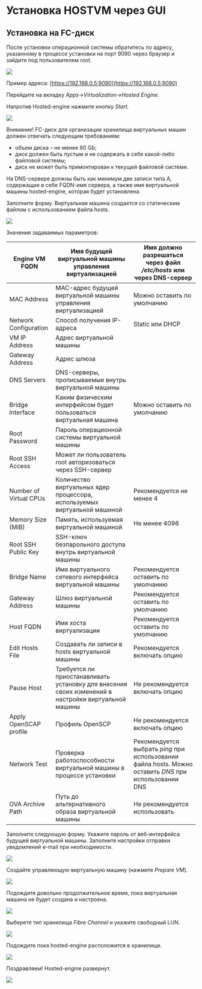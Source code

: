 # Установка HOSTVM через GUI

## Установка на FC-диск

После установки операционной системы обратитесь по адресу, указанному в процессе установки на порт 9090 через браузер и зайдите под пользователем root.

![](../../.gitbook/assets/1.png)

Пример адреса: [https://192.168.0.5:9090](https://192.168.0.5:9090)

Перейдите на вкладку _Apps->Virtualization->Hosted Engine._

Напротив Hosted-engine нажмите кнопку _Start._

![](../../.gitbook/assets/2.png)

Внимание! FC-диск для организации хранилища виртуальных машин должен отвечать следующим требованиям:

* объем диска – не менее 80 Gb;
* диск должен быть пустым и не содержать в себе какой-либо файловой системы;
* диск не может быть примонтирован к текущей файловой системе.

На DNS-сервере должны быть как минимум две записи типа A, содержащие в себе FQDN-имя сервера, а также имя виртуальной машины hosted-engine, которая будет установлена.

Заполните форму. Виртуальная машина создается со статическим файлом с использованием файла hosts.

![](../../.gitbook/assets/3.png)

Значения задаваемых параметров:

| Engine VM FQDN         | Имя будущей виртуальной машины управления виртуализацией                                            | Имя должно разрешаться через файл _/etc/hosts_ или через DNS-сервер                                    |
| ---------------------- | --------------------------------------------------------------------------------------------------- | ------------------------------------------------------------------------------------------------------ |
| MAC Address            | MAC-адрес будущей виртуальной машины управления виртуализацией                                      | Можно оставить по умолчанию                                                                            |
| Network Configuration  | Способ получения IP-адреса                                                                          | Static или DHCP                                                                                        |
| VM IP Address          | Адрес виртуальной машины                                                                            |                                                                                                        |
| Gateway Address        | Адрес шлюза                                                                                         |                                                                                                        |
| DNS Servers            | DNS-серверы, прописываемые внутрь виртуальной машины                                                |                                                                                                        |
| Bridge Interface       | Каким физическим интерфейсом будет пользоваться виртуальная машина                                  | Можно оставить по умолчанию                                                                            |
| Root Password          | Пароль операционной системы виртуальной машины                                                      |                                                                                                        |
| Root SSH Access        | Может ли пользователь root авторизоваться через SSH-сервер                                          |                                                                                                        |
| Number of Virtual CPUs | Количество виртуальных ядер процессора, используемых виртуальной машиной                            | Рекомендуется не менее 4                                                                               |
| Memory Size (MiB)      | Память, используемая виртуальной машиной                                                            | Не менее 4096                                                                                          |
| Root SSH Public Key    | SSH-ключ безпарольного доступа внутрь виртуальной машины                                            |                                                                                                        |
| Bridge Name            | Имя виртуального сетевого интерфейса виртуальной машины                                             | Рекомендуется оставить по умолчанию                                                                    |
| Gateway Address        | Шлюз виртуальной машины                                                                             | Рекомендуется оставить по умолчанию                                                                    |
| Host FQDN              | Имя хоста виртуализации                                                                             | Рекомендуется оставить по умолчанию                                                                    |
| Edit Hosts File        | Создавать ли записи в hosts виртуальной машины                                                      | Рекомендуется включать опцию                                                                           |
| Pause Host             | Требуется ли приостанавливать установку для внесения своих изменений в настройки виртуальной машины | Не рекомендуется включать опцию                                                                        |
| Apply OpenSCAP profile | Профиль OpenSCP                                                                                     | Не рекомендуется включать опцию                                                                        |
| Network Test           | Проверка работоспособности виртуальной машины в процессе установки                                  | Рекомендуется выбрать _ping_ при использовании файла hosts. Можно оставить _DNS_ при использовании DNS |
| OVA Archive Path       | Путь до альтернативного образа виртуальной машины                                                   | Не рекомендуется использовать                                                                          |

Заполните следующую форму. Укажите пароль от веб-интерфейса будущей виртуальной машины. Заполните настройки отправки уведомлений e-mail при необходимости.

![](../../.gitbook/assets/4.png)

Создайте управляющую виртуальную машину (нажмите _Prepare VM_).

![](../../.gitbook/assets/5.png)

Подождите довольно продолжительное время, пока виртуальная машина не будет создана и настроена.

![](../../.gitbook/assets/6.png)

Выберете тип хранилища _Fibre Channel_ и укажите свободный LUN.

![](../../.gitbook/assets/7.png)

Подождите пока hosted-engine расположится в хранилище.

![](../../.gitbook/assets/8.png)

Поздравляем! Hosted-engine развернут.

![](../../.gitbook/assets/9.png)
